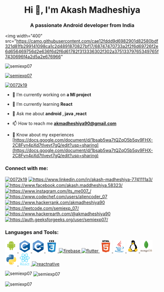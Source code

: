 <h1 align="center">Hi 👋, I'm Akash Madheshiya</h1>
<h3 align="center">A passionate Android developer from India</h3>

<img width="400" src="https://camo.githubusercontent.com/cae12fddd9d6982901d82580bdf321d81fb299141098ca1c2d4891870827bf17/68747470733a2f2f6d69726f2e6d656469756d2e636f6d2f6d61782f313336302f302a37513379765349765f7430696f4a2d5a2e676966"

<p align="left"> <img src="https://komarev.com/ghpvc/?username=semiexp07&label=Profile%20views&color=0e75b6&style=flat" alt="semiexp07" /> </p>

<p align="left"> <a href="https://github.com/ryo-ma/github-profile-trophy"><img src="https://github-profile-trophy.vercel.app/?username=semiexp07" alt="semiexp07" /></a> </p>

<p align="left"> <a href="https://twitter.com/0072k19" target="blank"><img src="https://img.shields.io/twitter/follow/0072k19?logo=twitter&style=for-the-badge" alt="0072k19" /></a> </p>

- 🔭 I’m currently working on **a Ml project**

- 🌱 I’m currently learning **React**

- 💬 Ask me about **android , java ,react**

- 📫 How to reach me **akmadheshiya90@gmail.com**

- 📄 Know about my experiences [https://docs.google.com/document/d/1bsab5wa7tQZqO5b5qv9FHX-2C8Fyn4pXd7tIvevt7gQ/edit?usp=sharing](https://docs.google.com/document/d/1bsab5wa7tQZqO5b5qv9FHX-2C8Fyn4pXd7tIvevt7gQ/edit?usp=sharing)

<h3 align="left">Connect with me:</h3>
<p align="left">
<a href="https://twitter.com/0072k19" target="blank"><img align="center" src="https://raw.githubusercontent.com/rahuldkjain/github-profile-readme-generator/master/src/images/icons/Social/twitter.svg" alt="0072k19" height="30" width="40" /></a>
<a href="https://linkedin.com/in/https://www.linkedin.com/in/akash-madheshiya-7741111a3/" target="blank"><img align="center" src="https://raw.githubusercontent.com/rahuldkjain/github-profile-readme-generator/master/src/images/icons/Social/linked-in-alt.svg" alt="https://www.linkedin.com/in/akash-madheshiya-7741111a3/" height="30" width="40" /></a>
<a href="https://fb.com/https://www.facebook.com/akash.maddheshiya.58323/" target="blank"><img align="center" src="https://raw.githubusercontent.com/rahuldkjain/github-profile-readme-generator/master/src/images/icons/Social/facebook.svg" alt="https://www.facebook.com/akash.maddheshiya.58323/" height="30" width="40" /></a>
<a href="https://instagram.com/https://www.instagram.com/its_me007_/" target="blank"><img align="center" src="https://raw.githubusercontent.com/rahuldkjain/github-profile-readme-generator/master/src/images/icons/Social/instagram.svg" alt="https://www.instagram.com/its_me007_/" height="30" width="40" /></a>
<a href="https://www.codechef.com/users/https://www.codechef.com/users/aliencoder_07" target="blank"><img align="center" src="https://cdn.jsdelivr.net/npm/simple-icons@3.1.0/icons/codechef.svg" alt="https://www.codechef.com/users/aliencoder_07" height="30" width="40" /></a>
<a href="https://www.hackerrank.com/https://www.hackerrank.com/akmadheshiya90" target="blank"><img align="center" src="https://raw.githubusercontent.com/rahuldkjain/github-profile-readme-generator/master/src/images/icons/Social/hackerrank.svg" alt="https://www.hackerrank.com/akmadheshiya90" height="30" width="40" /></a>
<a href="https://www.leetcode.com/https://leetcode.com/semiexp_07/" target="blank"><img align="center" src="https://raw.githubusercontent.com/rahuldkjain/github-profile-readme-generator/master/src/images/icons/Social/leet-code.svg" alt="https://leetcode.com/semiexp_07/" height="30" width="40" /></a>
<a href="https://www.hackerearth.com/https://www.hackerearth.com/@akmadheshiya90" target="blank"><img align="center" src="https://raw.githubusercontent.com/rahuldkjain/github-profile-readme-generator/master/src/images/icons/Social/hackerearth.svg" alt="https://www.hackerearth.com/@akmadheshiya90" height="30" width="40" /></a>
<a href="https://auth.geeksforgeeks.org/user/https://auth.geeksforgeeks.org/user/semiexp07/" target="blank"><img align="center" src="https://raw.githubusercontent.com/rahuldkjain/github-profile-readme-generator/master/src/images/icons/Social/geeks-for-geeks.svg" alt="https://auth.geeksforgeeks.org/user/semiexp07/" height="30" width="40" /></a>
</p>

<h3 align="left">Languages and Tools:</h3>
<p align="left"> <a href="https://developer.android.com" target="_blank" rel="noreferrer"> <img src="https://raw.githubusercontent.com/devicons/devicon/master/icons/android/android-original-wordmark.svg" alt="android" width="40" height="40"/> </a> <a href="https://www.cprogramming.com/" target="_blank" rel="noreferrer"> <img src="https://raw.githubusercontent.com/devicons/devicon/master/icons/c/c-original.svg" alt="c" width="40" height="40"/> </a> <a href="https://www.w3schools.com/cpp/" target="_blank" rel="noreferrer"> <img src="https://raw.githubusercontent.com/devicons/devicon/master/icons/cplusplus/cplusplus-original.svg" alt="cplusplus" width="40" height="40"/> </a> <a href="https://www.w3schools.com/css/" target="_blank" rel="noreferrer"> <img src="https://raw.githubusercontent.com/devicons/devicon/master/icons/css3/css3-original-wordmark.svg" alt="css3" width="40" height="40"/> </a> <a href="https://firebase.google.com/" target="_blank" rel="noreferrer"> <img src="https://www.vectorlogo.zone/logos/firebase/firebase-icon.svg" alt="firebase" width="40" height="40"/> </a> <a href="https://flutter.dev" target="_blank" rel="noreferrer"> <img src="https://www.vectorlogo.zone/logos/flutterio/flutterio-icon.svg" alt="flutter" width="40" height="40"/> </a> <a href="https://www.w3.org/html/" target="_blank" rel="noreferrer"> <img src="https://raw.githubusercontent.com/devicons/devicon/master/icons/html5/html5-original-wordmark.svg" alt="html5" width="40" height="40"/> </a> <a href="https://www.java.com" target="_blank" rel="noreferrer"> <img src="https://raw.githubusercontent.com/devicons/devicon/master/icons/java/java-original.svg" alt="java" width="40" height="40"/> </a> <a href="https://www.linux.org/" target="_blank" rel="noreferrer"> <img src="https://raw.githubusercontent.com/devicons/devicon/master/icons/linux/linux-original.svg" alt="linux" width="40" height="40"/> </a> <a href="https://www.mongodb.com/" target="_blank" rel="noreferrer"> <img src="https://raw.githubusercontent.com/devicons/devicon/master/icons/mongodb/mongodb-original-wordmark.svg" alt="mongodb" width="40" height="40"/> </a> <a href="https://www.python.org" target="_blank" rel="noreferrer"> <img src="https://raw.githubusercontent.com/devicons/devicon/master/icons/python/python-original.svg" alt="python" width="40" height="40"/> </a> <a href="https://reactjs.org/" target="_blank" rel="noreferrer"> <img src="https://raw.githubusercontent.com/devicons/devicon/master/icons/react/react-original-wordmark.svg" alt="react" width="40" height="40"/> </a> <a href="https://reactnative.dev/" target="_blank" rel="noreferrer"> <img src="https://reactnative.dev/img/header_logo.svg" alt="reactnative" width="40" height="40"/> </a> </p>

<p><img align="left" src="https://github-readme-stats.vercel.app/api/top-langs?username=semiexp07&show_icons=true&locale=en&layout=compact" alt="semiexp07" /></p>

<p>&nbsp;<img align="center" src="https://github-readme-stats.vercel.app/api?username=semiexp07&show_icons=true&locale=en" alt="semiexp07" /></p>

<p><img align="center" src="https://github-readme-streak-stats.herokuapp.com/?user=semiexp07&" alt="semiexp07" /></p>
